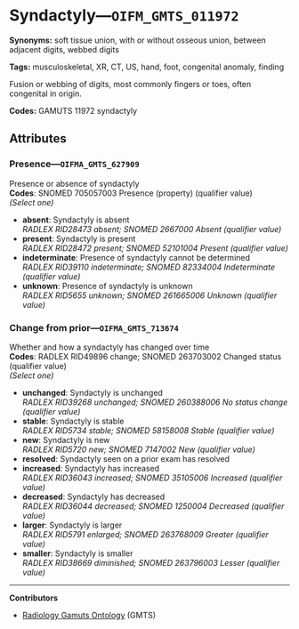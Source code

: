 # Syndactyly—`OIFM_GMTS_011972`

**Synonyms:** soft tissue union, with or without osseous union, between adjacent digits, webbed digits

**Tags:** musculoskeletal, XR, CT, US, hand, foot, congenital anomaly, finding

Fusion or webbing of digits, most commonly fingers or toes, often congenital in origin.

**Codes:** GAMUTS 11972 syndactyly

## Attributes

### Presence—`OIFMA_GMTS_627909`

Presence or absence of syndactyly  
**Codes**: SNOMED 705057003 Presence (property) (qualifier value)  
*(Select one)*

- **absent**: Syndactyly is absent  
_RADLEX RID28473 absent; SNOMED 2667000 Absent (qualifier value)_
- **present**: Syndactyly is present  
_RADLEX RID28472 present; SNOMED 52101004 Present (qualifier value)_
- **indeterminate**: Presence of syndactyly cannot be determined  
_RADLEX RID39110 indeterminate; SNOMED 82334004 Indeterminate (qualifier value)_
- **unknown**: Presence of syndactyly is unknown  
_RADLEX RID5655 unknown; SNOMED 261665006 Unknown (qualifier value)_

### Change from prior—`OIFMA_GMTS_713674`

Whether and how a syndactyly has changed over time  
**Codes**: RADLEX RID49896 change; SNOMED 263703002 Changed status (qualifier value)  
*(Select one)*

- **unchanged**: Syndactyly is unchanged  
_RADLEX RID39268 unchanged; SNOMED 260388006 No status change (qualifier value)_
- **stable**: Syndactyly is stable  
_RADLEX RID5734 stable; SNOMED 58158008 Stable (qualifier value)_
- **new**: Syndactyly is new  
_RADLEX RID5720 new; SNOMED 7147002 New (qualifier value)_
- **resolved**: Syndactyly seen on a prior exam has resolved  
- **increased**: Syndactyly has increased  
_RADLEX RID36043 increased; SNOMED 35105006 Increased (qualifier value)_
- **decreased**: Syndactyly has decreased  
_RADLEX RID36044 decreased; SNOMED 1250004 Decreased (qualifier value)_
- **larger**: Syndactyly is larger  
_RADLEX RID5791 enlarged; SNOMED 263768009 Greater (qualifier value)_
- **smaller**: Syndactyly is smaller  
_RADLEX RID38669 diminished; SNOMED 263796003 Lesser (qualifier value)_

---

**Contributors**

- [Radiology Gamuts Ontology](https://gamuts.net/) (GMTS)